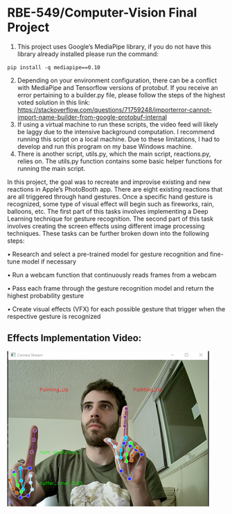 # RBE-549/Computer-Vision Final Project

1. This project uses Google’s MediaPipe library, if you do not have this library already installed please run the command:
```
pip install -q mediapipe==0.10
```
2. Depending on your environment configuration, there can be a conflict with MediaPipe and Tensorflow versions of protobuf. If you receive an error pertaining to a builder.py file, please follow the steps of the highest voted solution in this link: https://stackoverflow.com/questions/71759248/importerror-cannot-import-name-builder-from-google-protobuf-internal
3. If using a virtual machine to run these scripts, the video feed will likely be laggy due to the intensive background computation. I recommend running this script on a local machine. Due to these limitations, I had to develop and run this program on my base Windows machine.
4. There is another script, utils.py, which the main script, reactions.py, relies on. The utils.py function contains some basic helper functions for running the main script.


In this project, the goal was to recreate and improvise existing and new reactions in Apple’s PhotoBooth app. There are eight existing reactions that are all triggered through hand gestures. Once a specific hand gesture is recognized, some type of visual effect will begin such as fireworks, rain, balloons, etc. The first part of this tasks involves implementing a Deep Learning technique for gesture recognition. The second part of this task involves creating the screen effects using different image processing techniques. These tasks can be further broken down into the following steps:

• Research and select a pre-trained model for gesture recognition and fine-tune model if necessary

• Run a webcam function that continuously reads frames from a webcam

• Pass each frame through the gesture recognition model and return the highest probability gesture

• Create visual effects (VFX) for each possible gesture that trigger when the respective gesture is recognized


## Effects Implementation Video:

[![Watch the video](https://github.com/mweissman2/RBE-549-Final-Project/blob/main/reactions_screen_recording_thumbnail.png)](https://github.com/mweissman2/RBE-549-Final-Project/blob/main/reactions_screen_recording.mp4)
